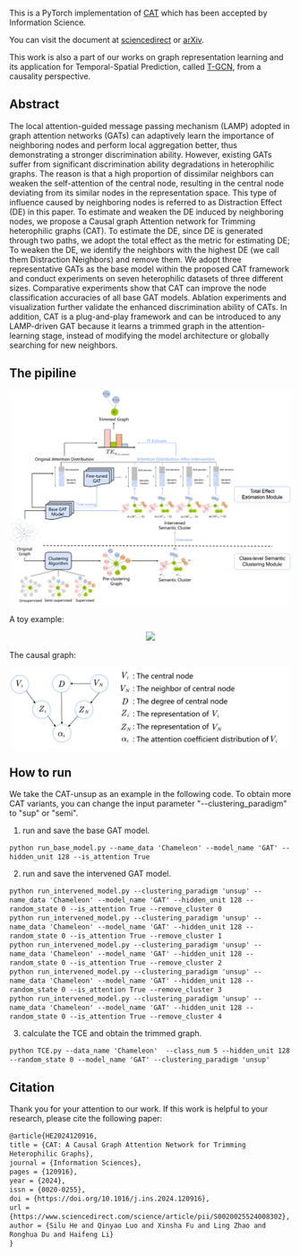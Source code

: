This is a PyTorch implementation of [CAT](https://www.sciencedirect.com/science/article/pii/S0020025524008302) which has been accepted by Information Science.


You can visit the document at [sciencedirect](HTTP://www.sciencedirect.com/science/article/pii/S0020025524008302) or [arXiv](https://arxiv.org/abs/2312.08672).


This work is also a part of our works on graph representation learning and its application for Temporal-Spatial Prediction, called [T-GCN](https://github.com/lehaifeng/T-GCN), from a causality perspective.

## Abstract
The local attention-guided message passing mechanism (LAMP) adopted in graph attention networks (GATs) can adaptively learn the importance of neighboring nodes and perform local aggregation better, thus demonstrating a stronger discrimination ability. However, existing GATs suffer from significant discrimination ability degradations in heterophilic graphs. The reason is that a high proportion of dissimilar neighbors can weaken the self-attention of the central node, resulting in the central node deviating from its similar nodes in the representation space. This type of influence caused by neighboring nodes is referred to as Distraction Effect (DE) in this paper. To estimate and weaken the DE induced by neighboring nodes, we propose a Causal graph Attention network for Trimming heterophilic graphs (CAT). To estimate the DE, since DE is generated through two paths, we adopt the total effect as the metric for estimating DE; To weaken the DE, we identify the neighbors with the highest DE (we call them Distraction Neighbors) and remove them. We adopt three representative GATs as the base model within the proposed CAT framework and conduct experiments on seven heterophilic datasets of three different sizes. Comparative experiments show that CAT can improve the node classification accuracies of all base GAT models. Ablation experiments and visualization further validate the enhanced discrimination ability of CATs. In addition, CAT is a plug-and-play framework and can be introduced to any LAMP-driven GAT because it learns a trimmed graph in the attention-learning stage, instead of modifying the model architecture or globally searching for new neighbors.

## The pipiline
<p align = 'center'>
  <img width = "500" src= "pic/fig7.png">
</p>

A toy example:
<p align = 'center'>
  <img width = "500" src= "pic/fig1.png">
</p>

The causal graph:
<p align = 'center'>
  <img width = "500" src= "pic/fig2.png">
</p>

## How to run
We take the CAT-unsup as an example in the following code. To obtain more CAT variants, you can change the input parameter "--clustering_paradigm" to "sup" or "semi".
1. run and save the base GAT model.
  ```shell
  python run_base_model.py --name_data 'Chameleon' --model_name 'GAT' --hidden_unit 128 --is_attention True
  ```

2. run and save the intervened GAT model.
  ```shell
  python run_intervened_model.py --clustering_paradigm 'unsup' --name_data 'Chameleon' --model_name 'GAT' --hidden_unit 128 --random_state 0 --is_attention True --remove_cluster 0
  python run_intervened_model.py --clustering_paradigm 'unsup' --name_data 'Chameleon' --model_name 'GAT' --hidden_unit 128 --random_state 0 --is_attention True --remove_cluster 1
  python run_intervened_model.py --clustering_paradigm 'unsup' --name_data 'Chameleon' --model_name 'GAT' --hidden_unit 128 --random_state 0 --is_attention True --remove_cluster 2
  python run_intervened_model.py --clustering_paradigm 'unsup' --name_data 'Chameleon' --model_name 'GAT' --hidden_unit 128 --random_state 0 --is_attention True --remove_cluster 3
  python run_intervened_model.py --clustering_paradigm 'unsup' --name_data 'Chameleon' --model_name 'GAT' --hidden_unit 128 --random_state 0 --is_attention True --remove_cluster 4
  ```

3. calculate the TCE and obtain the trimmed graph.
  ```shell
  python TCE.py --data_name 'Chameleon'  --class_num 5 --hidden_unit 128 --random_state 0 --model_name 'GAT' --clustering_paradigm 'unsup'
  ```

## Citation
Thank you for your attention to our work. If this work is helpful to your research, please cite the following paper:
```
@article{HE2024120916,
title = {CAT: A Causal Graph Attention Network for Trimming Heterophilic Graphs},
journal = {Information Sciences},
pages = {120916},
year = {2024},
issn = {0020-0255},
doi = {https://doi.org/10.1016/j.ins.2024.120916},
url = {https://www.sciencedirect.com/science/article/pii/S0020025524008302},
author = {Silu He and Qinyao Luo and Xinsha Fu and Ling Zhao and Ronghua Du and Haifeng Li}
}
```
